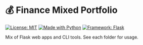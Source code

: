 # 💰 Finance Mixed Portfolio

[![License: MIT](https://img.shields.io/badge/License-MIT-yellow.svg)](LICENSE)
[![Made with Python](https://img.shields.io/badge/Made%20with-Python-blue)](https://www.python.org/)
[![Framework: Flask](https://img.shields.io/badge/Framework-Flask-lightgrey)](https://flask.palletsprojects.com/)

Mix of Flask web apps and CLI tools. See each folder for usage.
